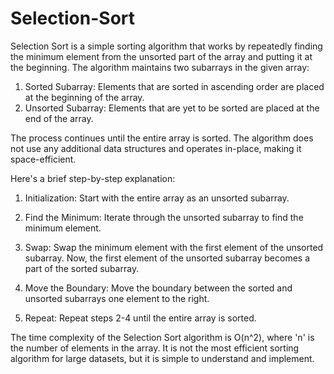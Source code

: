 # Selection-Sort

Selection Sort is a simple sorting algorithm that works by repeatedly finding the minimum element from the unsorted part of the array and putting it at the beginning. The algorithm maintains two subarrays in the given array:

  1. Sorted Subarray: Elements that are sorted in ascending order are placed at the beginning of the array.
  2. Unsorted Subarray: Elements that are yet to be sorted are placed at the end of the array.

The process continues until the entire array is sorted. The algorithm does not use any additional data structures and operates in-place, making it space-efficient.

Here's a brief step-by-step explanation:

  1. Initialization: Start with the entire array as an unsorted subarray.

  2. Find the Minimum: Iterate through the unsorted subarray to find the minimum element.

  3. Swap: Swap the minimum element with the first element of the unsorted subarray. Now, the first element of the unsorted subarray becomes a part of the sorted subarray.

  4. Move the Boundary: Move the boundary between the sorted and unsorted subarrays one element to the right.

  5. Repeat: Repeat steps 2-4 until the entire array is sorted.

The time complexity of the Selection Sort algorithm is O(n^2), where 'n' is the number of elements in the array. It is not the most efficient sorting algorithm for large datasets, but it is simple to understand and implement.
